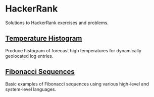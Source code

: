 # HackerRank

Solutions to HackerRank exercises and problems.

## [Temperature Histogram](TemperatureHistogram)

Produce histogram of forecast high temperatures for dynamically geolocated log entries.

## [Fibonacci Sequences](FibonacciSequences)

Basic examples of Fibonacci sequences using various high-level and system-level languages.
